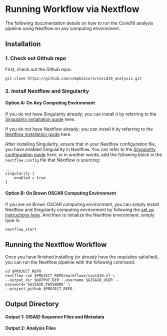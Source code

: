 # Running Workflow via Nextflow

The following documentation details on how to run the Covid19 analysis pipeline using Nextflow on any computing environment.

## Installation

### 1. Check out Github repo
First, check out the Github repo:

```commandline
git clone https://github.com/compbiocore/covid19_analysis.git
```

### 2. Install Nextflow and Singularity

#### Option A: On Any Computing Environment

If you do not have Singularity already; you can install it by referring to the [Singularity installation guide](https://docs.sylabs.io/guides/3.0/user-guide/installation.html) here.

If you do not have Nextflow already; you can install it by referring to the [Nextflow installation guide](https://www.nextflow.io/docs/latest/getstarted.html#installation) here.

After installing Singularity, ensure that in your Nextflow configuration file, you have enabled Singularity in Nextflow. You can refer to the [Singularity configuration guide](https://www.nextflow.io/docs/edge/container.html#id24) here; or in another words, add the following block in the `nextflow.config` file that Nextflow is sourcing:
```commandline
...
singularity {
    enabled = true
}
```

#### Option B: On Brown OSCAR Computing Environment

If you are on Brown OSCAR computing environment, you can simply install Nextflow and Singularity computing environment by following the [set up instructions here](https://github.com/compbiocore/workflows_on_OSCAR). And then to initialize the Nextflow environment, simply type in:
```commandline
nextflow_start
```


## Running the Nextflow Workflow

Once you have finished installing (or already have the requisites satisfied), you can run the Nextflow pipeline with the following command:

```
cd $PROJECT_REPO
nextflow run $PROJECT_REPO/workflows/covid19.nf \
--output_dir $OUTPUT_DIR --username $GISAID_USER --password='$GISAID_PASSWORD' \
--project_github $PROJECT_REPO
```  

## Output Directory

#### Output 1: GISAID Sequence Files and Metadata

#### Output 2: Analysis Files

